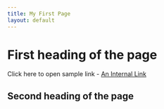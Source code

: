 ```yaml
---
title: My First Page
layout: default
---
```


# First heading of the page

Click here to open sample link - 
[An Internal Link](/docs/sample-link1.md)

## Second heading of the page
